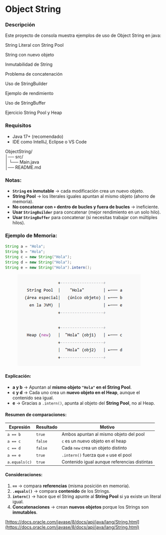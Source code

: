 # Object String

### Descripción

Este proyecto de consola muestra ejemplos de uso de Object String en java:

String Literal con String Pool

String con nuevo objeto

Inmutabilidad de String

Problema de concatenación

Uso de StringBuilder

Ejemplo de rendimiento

Uso de StringBuffer

Ejercicio String Pool y Heap

### Requisitos

* Java 17+ (recomendado)
* IDE como IntelliJ, Eclipse o VS Code

ObjectString/\
│── src/\
│ └── Main.java\
│── README.md

### Notas:

* **`String` es inmutable** → cada modificación crea un nuevo objeto.
* **String Pool** → los literales iguales apuntan al mismo objeto (ahorro de memoria).
* **No concatenar con `+` dentro de bucles y fuera de bucles** → ineficiente.
* **Usar `StringBuilder`**  para concatenar (mejor rendimiento en un solo hilo).
* **Usar `StringBuffer`**  para concatenar (si necesitas trabajar con múltiples hilos).

### Ejemplo de Memoria:

```java
String a = "Hola";
String b = "Hola";
String c = new String("Hola");
String d = new String("Hola");
String e = new String("Hola").intern();
```

<figure><img src=".gitbook/assets/image.png" alt=""><figcaption></figcaption></figure>

#### Explicación:

* **a y b** → Apuntan al **mismo objeto `"Hola"` en el String Pool**.
* **c y d** → Cada uno crea un **nuevo objeto en el Heap**, aunque el contenido sea igual.
* **e** → Gracias a `.intern()`, apunta al objeto del **String Pool**, no al Heap.

#### Resumen de comparaciones:

| Expresión     | Resultado | Motivo                                       |
| ------------- | --------- | -------------------------------------------- |
| `a == b`      | `true`    | Ambos apuntan al mismo objeto del pool       |
| `a == c`      | `false`   | `c` es un nuevo objeto en el heap            |
| `c == d`      | `false`   | Cada `new` crea un objeto distinto           |
| `a == e`      | `true`    | `.intern()` fuerza que `e` use el pool       |
| `a.equals(c)` | `true`    | Contenido igual aunque referencias distintas |

#### Consideraciones:

1. **`==`** → compara **referencias** (misma posición en memoria).
2. **`.equals()`** → compara **contenido** de los Strings.
3. **`intern()`** → hace que el String apunte al **String Pool** si ya existe un literal igual.
4. **Concatenaciones** → crean **nuevos objetos** porque los Strings son **inmutables**.

[https://docs.oracle.com/javase/8/docs/api/java/lang/String.html](https://docs.oracle.com/javase/8/docs/api/java/lang/String.html)
